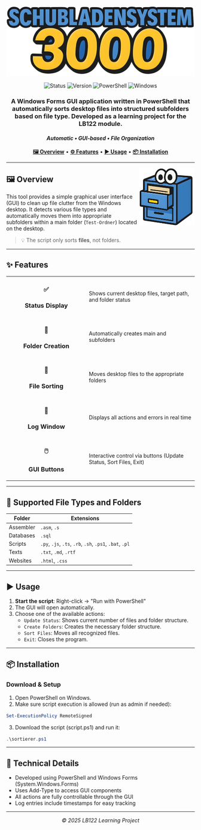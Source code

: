 <p align="center">
  <img src="md/font.png" alt="Schubladensystem 3000"/>
</p>

<p align="center">
  <img src="https://img.shields.io/badge/Status-Active-brightgreen" alt="Status">
  <img src="https://img.shields.io/badge/Version-3000-blue" alt="Version">
  <img src="https://img.shields.io/badge/PowerShell-5391FE?logo=powershell&logoColor=white" alt="PowerShell">
  <img src="https://img.shields.io/badge/Windows-0078D6?logo=windows&logoColor=white" alt="Windows">
</p>

<div align="center">
  <h3>
    <strong>A Windows Forms GUI application written in PowerShell that automatically sorts desktop files into structured subfolders based on file type. Developed as a learning project for the LB122 module.</strong>
  </h3>
  <h4>
    <em>Automatic • GUI-based • File Organization</em>
  </h4>
</div>

<p align="center">
  <a href="#-overview"><b>🖼️ Overview</b></a> •
  <a href="#-features"><b>⚙️ Features</b></a> •
  <a href="#-usage"><b>▶️ Usage</b></a> •
  <a href="#-installation"><b>📦 Installation</b></a>
</p>

<hr>

<img align="right" src="md/icon.png" width="150">

## 🖼️ Overview

This tool provides a simple graphical user interface (GUI) to clean up file clutter from the Windows desktop. It detects various file types and automatically moves them into appropriate subfolders within a main folder (`Test-Ordner`) located on the desktop.

> 💡 The script only sorts **files**, not folders.

<hr>

## ✨ Features

<table>
  <tr>
    <td width="200"><h3 align="center">✅</h3><h3 align="center"><b>Status Display</b></h3></td>
    <td>Shows current desktop files, target path, and folder status</td>
  </tr>
  <tr>
    <td width="200"><h3 align="center">📁</h3><h3 align="center"><b>Folder Creation</b></h3></td>
    <td>Automatically creates main and subfolders</td>
  </tr>
  <tr>
    <td width="200"><h3 align="center">🔄</h3><h3 align="center"><b>File Sorting</b></h3></td>
    <td>Moves desktop files to the appropriate folders</td>
  </tr>
  <tr>
    <td width="200"><h3 align="center">📜</h3><h3 align="center"><b>Log Window</b></h3></td>
    <td>Displays all actions and errors in real time</td>
  </tr>
  <tr>
    <td width="200"><h3 align="center">🖱️</h3><h3 align="center"><b>GUI Buttons</b></h3></td>
    <td>Interactive control via buttons (Update Status, Sort Files, Exit)</td>
  </tr>
</table>

<hr>

## 📁 Supported File Types and Folders

| Folder        | Extensions                                      |
|---------------|-------------------------------------------------|
| Assembler     | `.asm`, `.s`                                    |
| Databases     | `.sql`                                          |
| Scripts       | `.py`, `.js`, `.ts`, `.rb`, `.sh`, `.ps1`, `.bat`, `.pl` |
| Texts         | `.txt`, `.md`, `.rtf`                           |
| Websites      | `.html`, `.css`                                 |

<hr>

## ▶️ Usage

1. **Start the script**: Right-click → "Run with PowerShell"  
2. The GUI will open automatically.
3. Choose one of the available actions:
   - `Update Status`: Shows current number of files and folder structure.
   - `Create Folders`: Creates the necessary folder structure.
   - `Sort Files`: Moves all recognized files.
   - `Exit`: Closes the program.

<hr>

## 📦 Installation

### Download & Setup

1. Open PowerShell on Windows.
2. Make sure script execution is allowed (run as admin if needed):
```powershell
Set-ExecutionPolicy RemoteSigned
```
3. Download the script (script.ps1) and run it:
```powershell
.\sortierer.ps1
```

<hr>

## 🧠 Technical Details

- Developed using PowerShell and Windows Forms (System.Windows.Forms)
- Uses Add-Type to access GUI components
- All actions are fully controllable through the GUI
- Log entries include timestamps for easy tracking

<hr>

<div align="center">
  <p><i>© 2025 LB122 Learning Project</i></p>
</div>
